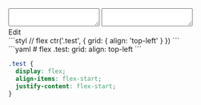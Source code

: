 <div data-size="150" class="code-cont" data-example="top-left-A">
    <div class="code">
        <div class="code-wrap">
            <textarea id="stylus"></textarea>
            <textarea id="css"></textarea>
            <div class="edit-code">
                <span>Edit</span>
            </div>
        </div>
    </div>
</div>


<div data-size="150" data-examples="stylus"></div>
```styl
// flex
ctr('.test', {
  grid: {
    align: 'top-left'
  }
})
```

<div data-size="150" data-examples="yaml"></div>
```yaml
# flex
.test:
  grid:
    align: top-left
```

```css
.test {
  display: flex;
  align-items: flex-start;
  justify-content: flex-start;
}
```
<div class="cf"></div>
